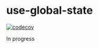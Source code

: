 # use-global-state

[![codecov](https://codecov.io/gh/borovin/use-global-state/branch/master/graph/badge.svg)](https://codecov.io/gh/borovin/use-global-state)

In progress
